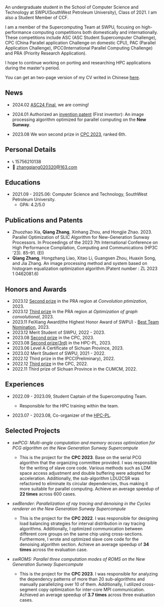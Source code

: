 An undergraduate student in the School of Computer Science and Technology at SWPU(SouthWest Petroleum University), Class of 2021. I am also a Student Member of CCF.

I am a member of the Supercomputing Team at SWPU, focusing on high-performance computing competitions both domestically and internationally. These competitions include ASC (ASC Student Supercomputer Challenge), CPC (China Parallel application Challenge on domestic CPU), PAC (Parallel Application Challenge), IPCC(International Parallel Computing Challenge) and PRA (Priority Research Application). 

I hope to continue working on porting and researching HPC applications during the master's period.

You can get an two-page version of my CV writed in Chinese [here](docs/CV.pdf).

## News

- 2024.02 [ASC24 Final](http://www.asc-events.org/StudentChallenge/Finals.html), we are coming!

- 2024.01 Authorized an [invention patent](docs/patent.pdf) (First inventor): An image processing algorithm optimized for parallel computing on the **New Sunway**.
- 2023.08 We won second prize in [CPC 2023](https://mp.weixin.qq.com/s/B6SLQ9-q2xjWaIEnGokmRw), ranked 6th.

## Personal Details

- 📞 15756210138
- 📧 zhangqiang020320@163.com

## Educations

- 2021.09 - 2025.06: Computer Science and Technology, SouthWest Petroleum University.
  - GPA: 4.2/5.0

## Publications and Patents

- Zhuozhao Xia, **Qiang Zhang**, Xinhang Zhou, and Hongjie Zhao. 2023. Parallel Optimization of SLIC Algorithm for New-Generation Sunway Processors. In Proceedings of the 2023 7th International Conference on High Performance Compilation, Computing and Communications (HP3C '23). 85–91. (EI)
- **Qiang Zhang**, Hongzhang Liao, Xitao Li, Guangsen Zhou, Huaxin Song, and Jia Zhang. An image processing method and system based on histogram equalization optimization algorithm.(Patent number : ZL 2023 1 0462081.6)

## Honors and Awards

- 2023.12 [Second prize](https://cas-pra.sugon.com/webnews/detail/243) in the PRA region at *Convolution ptimization*, 2023.
- 2023.12 [Third prize](https://cas-pra.sugon.com/webnews/detail/243) in the PRA region at *Optimization of graph convolutional*, 2023.
- 2023.11 FeiXiang Award(the Highest Honor Award of SWPU) - [Best Team Nomination](https://www.swpu.edu.cn/xsfx/info/1024/1477.htm), 2023.
- 2023.12 Merit Student of SWPU, 2022 - 2023.
- 2023.08 [Second prize](https://mp.weixin.qq.com/s/B6SLQ9-q2xjWaIEnGokmRw) in the CPC, 2023.
- 2023.08 [Second prize(3rd)](https://mp.weixin.qq.com/s/bW2WEuDNiSj1WYJV2tiRTg) in the HPC-PL, 2023.
- 2023.06 Level A Certificate of Sichuan Province, 2023.
- 2023.02 Merit Student of SWPU, 2021 - 2022.
- 2022.12 Third prize in the IPCC(Preliminary), 2022.
- 2022.12 [Third prize](https://mp.weixin.qq.com/s/XiXrfQVJtT-zG2f7bMgkZg) in the CPC, 2022.
- 2022.11 Third prize of Sichuan Province in the CUMCM, 2022.

## Experiences

- 2022.09 - 2023.09, Student Captain of the Supercomputing Team.

  - Responsible for the HPC training within the team.

- 2023.07 - 2023.08, Co-organizer of the [HPC-PL](https://mp.weixin.qq.com/s/bW2WEuDNiSj1WYJV2tiRTg).

## Selected Projects

- *swPCG: Multi-angle computation and memory access optimization for PCG algorithm on the New Generation Sunway Supercompute*	
  - This is the project for the **CPC 2023**. Base on the serial PCG algorithm that the organizing committee provided. I was responsible for the writing of slave core code. Various methods such as LDM space access adjustment and double buffering were adopted for acceleration. Additionally, the sub-algorithm LDU2CSR was refactored to eliminate its circular dependencies, thus making it more suitable for parallel computing. Achieve an average speedup of **22 times** across 600 cases.
  
- *swBlender: Parallelization of ray tracing and denoising in the Cycles renderer on the New Generation Sunway Supercompute*  
  - This is the project for the **CPC 2022**. I was responsible for designing load balancing strategies for interval distribution in ray tracing algorithms. Additionally, I optimized communication between different core groups on the same chip using cross-sections. Furthermore, I wrote and optimized slave core code for the denoising algorithm section. Achieve an average speedup of **34 times** across the evaluation case.

- *swROMS: Parallel three computation modes of ROMS on the New Generation Sunway Supercompute*
  - This is the project for the **CPC 2023**. I was responsible for analyzing the dependency patterns of more than 20 sub-algorithms and manually parallelizing over 10 of them. Additionally, I utilized cross-segment copy optimization for inter-core MPI communication. Achieved an average speedup of **3.7 times** across three evaluation cases.
